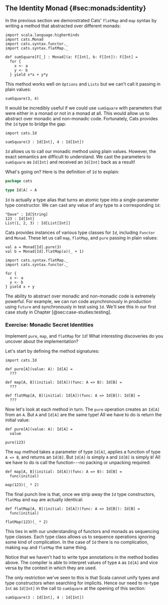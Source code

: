 ## The Identity Monad {#sec:monads:identity}

In the previous section we demonstrated Cats' `flatMap` and `map` syntax
by writing a method that abstracted over different monads:

```tut:book:silent
import scala.language.higherKinds
import cats.Monad
import cats.syntax.functor._
import cats.syntax.flatMap._

def sumSquare[F[_] : Monad](a: F[Int], b: F[Int]): F[Int] =
  for {
    x <- a
    y <- b
  } yield x*x + y*y
```

This method works well on `Options` and `Lists`
but we can't call it passing in plain values:

```tut:book:fail
sumSquare(3, 4)
```

It would be incredibly useful if we could use `sumSquare`
with parameters that were either in a monad or not in a monad at all.
This would allow us to abstract over monadic and non-monadic code.
Fortunately, Cats provides the `Id` type to bridge the gap:

```tut:book:silent
import cats.Id
```

```tut:book
sumSquare(3 : Id[Int], 4 : Id[Int])
```

`Id` allows us to call our monadic method using plain values.
However, the exact semantics are difficult to understand.
We cast the parameters to `sumSquare` as `Id[Int]`
and received an `Id[Int]` back as a result!

What's going on? Here is the definition of `Id` to explain:

```scala
package cats

type Id[A] = A
```

`Id` is actually a type alias
that turns an atomic type into a single-parameter type constructor.
We can cast any value of any type to a corresponding `Id`:

```tut:book
"Dave" : Id[String]
123 : Id[Int]
List(1, 2, 3) : Id[List[Int]]
```

Cats provides instances of various type classes for `Id`,
including `Functor` and `Monad`.
These let us call `map`, `flatMap`, and `pure`
passing in plain values:

```tut:book
val a = Monad[Id].pure(3)
val b = Monad[Id].flatMap(a)(_ + 1)
```

```tut:book:silent
import cats.syntax.flatMap._
import cats.syntax.functor._
```

```tut:book
for {
  x <- a
  y <- b
} yield x + y
```

The ability to abstract over monadic and non-monadic code
is extremely powerful.
For example,
we can run code asynchronously in production using `Future`
and synchronously in test using `Id`.
We'll see this in our first case study
in Chapter [@sec:case-studies:testing].

### Exercise: Monadic Secret Identities

Implement `pure`, `map`, and `flatMap` for `Id`!
What interesting discoveries do you uncover about the implementation?

<div class="solution">
Let's start by defining the method signatures:

```tut:book:silent
import cats.Id

def pure[A](value: A): Id[A] =
  ???

def map[A, B](initial: Id[A])(func: A => B): Id[B] =
  ???

def flatMap[A, B](initial: Id[A])(func: A => Id[B]): Id[B] =
  ???
```

Now let's look at each method in turn.
The `pure` operation creates an `Id[A]` from an `A`.
But `A` and `Id[A]` are the same type!
All we have to do is return the initial value:

```tut:book:silent
def pure[A](value: A): Id[A] =
  value
```

```tut:book
pure(123)
```

The `map` method takes a parameter of type `Id[A]`,
applies a function of type `A => B`, and returns an `Id[B]`.
But `Id[A]` is simply `A` and `Id[B]` is simply `B`!
All we have to do is call the function---no packing or unpacking required:

```tut:book:silent
def map[A, B](initial: Id[A])(func: A => B): Id[B] =
  func(initial)
```

```tut:book
map(123)(_ * 2)
```

The final punch line is that,
once we strip away the `Id` type constructors,
`flatMap` and `map` are actually identical:

```tut:book
def flatMap[A, B](initial: Id[A])(func: A => Id[B]): Id[B] =
  func(initial)
```

```tut:book
flatMap(123)(_ * 2)
```

This ties in with our understanding of functors and monads
as sequencing type classes.
Each type class allows us to sequence operations
ignoring some kind of complication.
In the case of `Id` there is no complication,
making `map` and `flatMap` the same thing.

Notice that we haven't had to write type annotations
in the method bodies above.
The compiler is able to interpret values of type `A` as `Id[A]` and vice versa
by the context in which they are used.

The only restriction we've seen to this is that Scala cannot unify
types and type constructors when searching for implicits.
Hence our need to re-type `Int` as `Id[Int]`
in the call to `sumSquare` at the opening of this section:

```tut:book:silent
sumSquare(3 : Id[Int], 4 : Id[Int])
```
</div>
